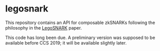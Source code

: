 # legosnark
This repository contains an API for composable zkSNARKs following the philosophy in the [LegoSNARK](https://eprint.iacr.org/2019/142.pdf) paper.

This code has long been due. A preliminary version was supposed to be available before CCS 2019; it will be available slightly later.
